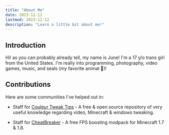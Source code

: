 ```yaml
---
title: "About Me"
date: 2023-12-12
lastmod: 2023-12-12
description: "Learn a little bit about me!"
---
```



## Introduction

Hi! as you can probably already tell, my name is June! I'm a 17 y/o trans girl
from the United States. I'm really into programming, photography, video games,
music, and seals (my favorite animal :seal:)! 


## Contributions

Here are some communities I've helped out in:

- Staff for [Couleur Tweak Tips](https://ctt.cx/) -
    A free & open source repository of very useful knowledge regarding video, Minecraft & windows tweaking.

- Staff for [CheatBreaker](https://cheatbreaker.net/) -
    A free FPS boosting modpack for Minecraft 1.7 & 1.8.